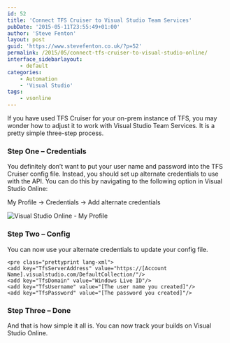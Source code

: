 ```yaml
---
id: 52
title: 'Connect TFS Cruiser to Visual Studio Team Services'
pubDate: '2015-05-11T23:55:49+01:00'
author: 'Steve Fenton'
layout: post
guid: 'https://www.stevefenton.co.uk/?p=52'
permalink: /2015/05/connect-tfs-cruiser-to-visual-studio-online/
interface_sidebarlayout:
    - default
categories:
    - Automation
    - 'Visual Studio'
tags:
    - vsonline
---
```


If you have used TFS Cruiser for your on-prem instance of TFS, you may wonder how to adjust it to work with Visual Studio Team Services. It is a pretty simple three-step process.

### Step One – Credentials

You definitely don’t want to put your user name and password into the TFS Cruiser config file. Instead, you should set up alternate credentials to use with the API. You can do this by navigating to the following option in Visual Studio Online:

My Profile -&gt; Credentials -&gt; Add alternate credentials

![Visual Studio Online - My Profile](https://www.stevefenton.co.uk/wp-content/uploads/2015/07/visual-studio-online-my-profile.png)

### Step Two – Config

You can now use your alternate credentials to update your config file.

```
<pre class="prettyprint lang-xml">
<add key="TfsServerAddress" value="https://[Account Name].visualstudio.com/DefaultCollection/"/>
<add key="TfsDomain" value="Windows Live ID"/>
<add key="TfsUsername" value="[The user name you created]"/>
<add key="TfsPassword" value="[The password you created]"/>
```

### Step Three – Done

And that is how simple it all is. You can now track your builds on Visual Studio Online.